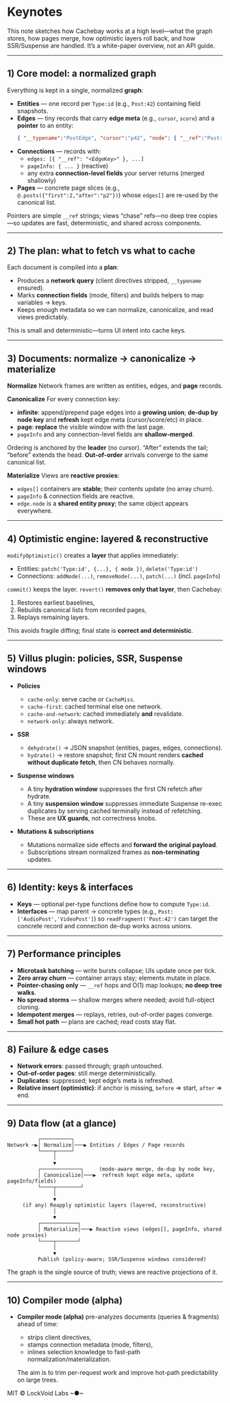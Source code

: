 # Keynotes

This note sketches how Cachebay works at a high level—what the graph stores, how pages merge, how optimistic layers roll back, and how SSR/Suspense are handled. It’s a white-paper overview, not an API guide.

---

## 1) Core model: a normalized graph

Everything is kept in a single, normalized **graph**:

- **Entities** — one record per `Type:id` (e.g., `Post:42`) containing field snapshots.
- **Edges** — tiny records that carry **edge meta** (e.g., `cursor`, `score`) and a **pointer** to an entity:
  ```json
  { "__typename":"PostEdge", "cursor":"p42", "node": { "__ref":"Post:42" } }
  ```
- **Connections** — records with:
  - `edges: [{ "__ref": "<EdgeKey>" }, ...]`
  - `pageInfo: { ... }` (reactive)
  - any extra **connection-level fields** your server returns (merged shallowly)
- **Pages** — concrete page slices (e.g., `@.posts({"first":2,"after":"p2"})`) whose `edges[]` are re-used by the canonical list.

Pointers are simple `__ref` strings; views “chase” refs—no deep tree copies—so updates are fast, deterministic, and shared across components.

---

## 2) The plan: what to fetch vs what to cache

Each document is compiled into a **plan**:

- Produces a **network query** (client directives stripped, `__typename` ensured).
- Marks **connection fields** (mode, filters) and builds helpers to map variables → keys.
- Keeps enough metadata so we can normalize, canonicalize, and read views predictably.

This is small and deterministic—turns UI intent into cache keys.

---

## 3) Documents: normalize → canonicalize → materialize

**Normalize**
Network frames are written as entities, edges, and **page** records.

**Canonicalize**
For every connection key:
- **infinite**: append/prepend page edges into a **growing union**; **de-dup by node key** and **refresh** kept edge meta (cursor/score/etc) in place.
- **page**: **replace** the visible window with the last page.
- `pageInfo` and any connection-level fields are **shallow-merged**.

Ordering is anchored by the **leader** (no cursor). “After” extends the tail; “before” extends the head. **Out-of-order** arrivals converge to the same canonical list.

**Materialize**
Views are **reactive proxies**:
- `edges[]` containers are **stable**; their contents update (no array churn).
- `pageInfo` & connection fields are reactive.
- `edge.node` is a **shared entity proxy**; the same object appears everywhere.

---

## 4) Optimistic engine: layered & reconstructive

`modifyOptimistic()` creates a **layer** that applies immediately:

- Entities: `patch('Type:id', {...}, { mode })`, `delete('Type:id')`
- Connections: `addNode(...)`, `removeNode(...)`, `patch(...)` (incl. `pageInfo`)

`commit()` keeps the layer. `revert()` **removes only that layer**, then Cachebay:
1) Restores earliest baselines,
2) Rebuilds canonical lists from recorded pages,
3) Replays remaining layers.

This avoids fragile diffing; final state is **correct and deterministic**.

---

## 5) Villus plugin: policies, SSR, Suspense windows

- **Policies**
  - `cache-only`: serve cache or `CacheMiss`.
  - `cache-first`: cached terminal else one network.
  - `cache-and-network`: cached immediately **and** revalidate.
  - `network-only`: always network.

- **SSR**
  - `dehydrate()` → JSON snapshot (entities, pages, edges, connections).
  - `hydrate()` → restore snapshot; first CN mount renders **cached without duplicate fetch**, then CN behaves normally.

- **Suspense windows**
  - A tiny **hydration window** suppresses the first CN refetch after hydrate.
  - A tiny **suspension window** suppresses immediate Suspense re-exec duplicates by serving cached terminally instead of refetching.
  - These are **UX guards**, not correctness knobs.

- **Mutations & subscriptions**
  - Mutations normalize side effects and **forward the original payload**.
  - Subscriptions stream normalized frames as **non-terminating** updates.

---

## 6) Identity: keys & interfaces

- **Keys** — optional per-type functions define how to compute `Type:id`.
- **Interfaces** — map parent → concrete types (e.g., `Post: ['AudioPost','VideoPost']`) so `readFragment('Post:42')` can target the concrete record and connection de-dup works across unions.

---

## 7) Performance principles

- **Microtask batching** — write bursts collapse; UIs update once per tick.
- **Zero array churn** — container arrays stay; elements mutate in place.
- **Pointer-chasing only** — `__ref` hops and O(1) map lookups; **no deep tree walks**.
- **No spread storms** — shallow merges where needed; avoid full-object cloning.
- **Idempotent merges** — replays, retries, out-of-order pages converge.
- **Small hot path** — plans are cached; read costs stay flat.

---

## 8) Failure & edge cases

- **Network errors**: passed through; graph untouched.
- **Out-of-order pages**: still merge deterministically.
- **Duplicates**: suppressed; kept edge’s meta is refreshed.
- **Relative insert (optimistic)**: if anchor is missing, `before` ⇒ start, `after` ⇒ end.

---

## 9) Data flow (at a glance)

```text
          ┌──────────┐
Network ─▶│ Normalize│───▶ Entities / Edges / Page records
          └────┬─────┘
               │
               ▼
          ┌─────────────┐     (mode-aware merge, de-dup by node key,
          │ Canonicalize│───▶  refresh kept edge meta, update pageInfo/fields)
          └────┬────────┘
               │
               ▼
     (if any) Reapply optimistic layers (layered, reconstructive)
               │
               ▼
          ┌────────────┐
          │ Materialize│───▶ Reactive views (edges[], pageInfo, shared node proxies)
          └────┬───────┘
               │
               ▼
          Publish (policy-aware; SSR/Suspense windows considered)
```

The graph is the single source of truth; views are reactive projections of it.

---

## 10) Compiler mode (alpha)

- **Compiler mode (alpha)** pre-analyzes documents (queries & fragments) ahead of time:
  - strips client directives,
  - stamps connection metadata (mode, filters),
  - inlines selection knowledge to fast-path normalization/materialization.

  The aim is to trim per-request work and improve hot-path predictability on large trees.

MIT © LockVoid Labs ~●~
